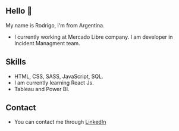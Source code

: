 ## Hello 👋

My name is Rodrigo, i'm from Argentina.

* I currently working at Mercado Libre company. I am developer in Incident Managment team.

## Skills

* HTML, CSS, SASS, JavaScript, SQL.
* I am currently learning React Js.
* Tableau and Power BI.

## Contact

* You can contact me through [LinkedIn](https://www.linkedin.com/in/rodrigo-abieri-0b603b1a7)